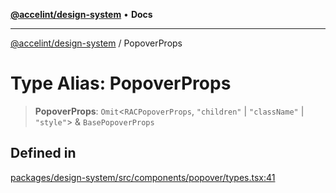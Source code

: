 [**@accelint/design-system**](../README.md) • **Docs**

***

[@accelint/design-system](../README.md) / PopoverProps

# Type Alias: PopoverProps

> **PopoverProps**: `Omit`\<`RACPopoverProps`, `"children"` \| `"className"` \| `"style"`\> & `BasePopoverProps`

## Defined in

[packages/design-system/src/components/popover/types.tsx:41](https://github.com/gohypergiant/standard-toolkit/blob/258694cea8ed8bbd956b3cf5da47c2c9debcf127/packages/design-system/src/components/popover/types.tsx#L41)
